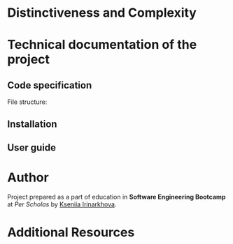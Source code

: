 # Distinctiveness and Complexity


# Technical documentation of the project
## Code specification
File structure:


## Installation

## User guide


# Author
Project prepared as a part of education in **Software Engineering Bootcamp** at *Per Scholas* by [Kseniia Irinarkhova](https://www.linkedin.com/in/kseniia-irinarkhova/).

# Additional Resources
